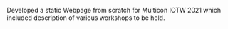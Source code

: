 Developed a static Webpage from scratch for Multicon IOTW 2021 which included description of various workshops to be held.

